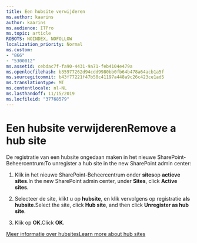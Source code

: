 ```yaml
---
title: Een hubsite verwijderen
ms.author: kaarins
author: kaarins
ms.audience: ITPro
ms.topic: article
ROBOTS: NOINDEX, NOFOLLOW
localization_priority: Normal
ms.custom:
- "866"
- "5300012"
ms.assetid: cebdac7f-fa90-4431-9a71-feb4104e479a
ms.openlocfilehash: b35977262d94cdd9980bb0fb64b478a64acb1a5f
ms.sourcegitcommit: b43f77221f47b50c41197a448a9c26c423ce1ad5
ms.translationtype: MT
ms.contentlocale: nl-NL
ms.lasthandoff: 11/15/2019
ms.locfileid: "37768579"
---
```

# <a name="remove-a-hub-site"></a><span data-ttu-id="c0805-102">Een hubsite verwijderen</span><span class="sxs-lookup"><span data-stu-id="c0805-102">Remove a hub site</span></span>

<span data-ttu-id="c0805-103">De registratie van een hubsite ongedaan maken in het nieuwe SharePoint-Beheercentrum:</span><span class="sxs-lookup"><span data-stu-id="c0805-103">To unregister a hub site in the new SharePoint admin center:</span></span>
  
1. <span data-ttu-id="c0805-104">Klik in het nieuwe SharePoint-Beheercentrum onder **sites**op **actieve sites**.</span><span class="sxs-lookup"><span data-stu-id="c0805-104">In the new SharePoint admin center, under **Sites**, click **Active sites**.</span></span>

2. <span data-ttu-id="c0805-105">Selecteer de site, klikt u op **hubsite**, en klik vervolgens op registratie **als hubsite**.</span><span class="sxs-lookup"><span data-stu-id="c0805-105">Select the site, click **Hub site**, and then click **Unregister as hub site**.</span></span>

3. <span data-ttu-id="c0805-106">Klik op **OK**.</span><span class="sxs-lookup"><span data-stu-id="c0805-106">Click **OK**.</span></span>

[<span data-ttu-id="c0805-107">Meer informatie over hubsites</span><span class="sxs-lookup"><span data-stu-id="c0805-107">Learn more about hub sites</span></span>](https://support.office.com/article/what-is-a-sharepoint-hub-site-fe26ae84-14b7-45b6-a6d1-948b3966427f)
  